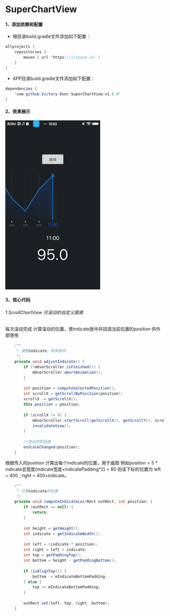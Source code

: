 # SuperChartView

#### 1、添加依赖和配置

* 根目录build.gradle文件添加如下配置：

```Java
allprojects {
    repositories {
       	maven { url 'https://jitpack.io' }
    }
}
```

* APP目录build.gradle文件添加如下配置：

```Java
dependencies {
    'com.github.Victory-Over:SuperChartView:v1.0.0'
}
```

#### 2、效果展示
![点我查看效果图](https://github.com/Victory-Over/Resource/blob/master/file_chartview.gif)

#### 3、核心代码

###### 1.ScrollChartView 可滚动的自定义图表
每次滚动完成 计算滚动的位置，使indicate居中并回调当前位置的position 供外部使用
```Java
    /**
     * 调整indicate，使其居中。
     */
    private void adjustIndicate() {
        if (!mOverScroller.isFinished()) {
            mOverScroller.abortAnimation();
        }

        int position = computeSelectedPosition();
        int scrollX = getScrollByPosition(position);
        scrollX -= getScrollX();
        this.position = position;

        if (scrollX != 0) {
            mOverScroller.startScroll(getScrollX(), getScrollY(), scrollX, 0);
            invalidateView();
        }

        //滚动完毕回调
        onScaleChanged(position);
    }
```

根据传入的position 计算出每个indicate的位置，用于画图 例如position = 5 * indicate总宽度(indicate宽度+indicatePadding*2) = 80 则该下标的位置为 left = 400 , right = 400+indicate。
```Java
    /**
     * 计算indicate的位置
     */
    private void computeIndicateLoc(Rect outRect, int position) {
        if (outRect == null) {
            return;
        }

        int height = getHeight();
        int indicate = getIndicateWidth();

        int left = (indicate * position);
        int right = left + indicate;
        int top = getPaddingTop();
        int bottom = height - getPaddingBottom();

        if (isAlignTop()) {
            bottom -= mIndicateBottomPadding;
        } else {
            top += mIndicateBottomPadding;
        }

        outRect.set(left, top, right, bottom);
    }
  ```
